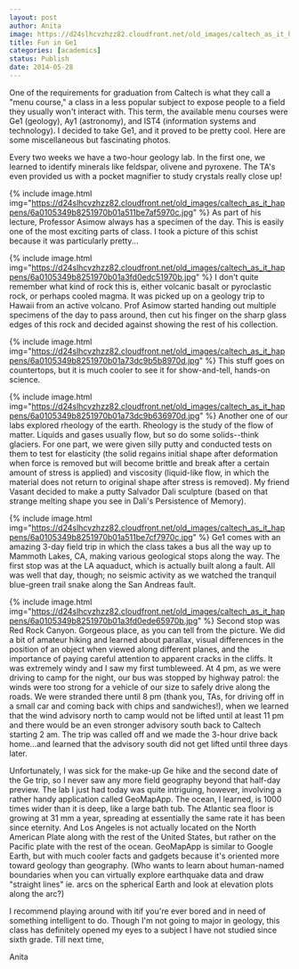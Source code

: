 ```yaml
---
layout: post
author: Anita
image: https://d24slhcvzhzz82.cloudfront.net/old_images/caltech_as_it_happens/6a0105349b8251970b01a3fd0edb8b970b.jpg
title: Fun in Ge1
categories: [academics]
status: Publish
date: 2014-05-28
---
```



One of the requirements for graduation from Caltech is what they call a "menu course," a class in a less popular subject to expose people to a field they usually won't interact with. This term, the available menu courses were Ge1 (geology), Ay1 (astronomy), and IST4 (information systems and technology). I decided to take Ge1, and it proved to be pretty cool. Here are some miscellaneous but fascinating photos.

Every two weeks we have a two-hour geology lab. In the first one, we learned to identify minerals like feldspar, olivene and pyroxene. The TA's even provided us with a pocket magnifier to study crystals really close up!

{% include image.html img="https://d24slhcvzhzz82.cloudfront.net/old_images/caltech_as_it_happens/6a0105349b8251970b01a511be7af5970c.jpg" %}
As part of his lecture, Professor Asimow always has a specimen of the day. This is easily one of the most exciting parts of class. I took a picture of this schist because it was particularly pretty...


{% include image.html img="https://d24slhcvzhzz82.cloudfront.net/old_images/caltech_as_it_happens/6a0105349b8251970b01a3fd0edc51970b.jpg" %}
I don't quite remember what kind of rock this is, either volcanic basalt or pyroclastic rock, or perhaps cooled magma. It was picked up on a geology trip to Hawaii from an active volcano. Prof Asimow started handing out multiple specimens of the day to pass around, then cut his finger on the sharp glass edges of this rock and decided against showing the rest of his collection.


{% include image.html img="https://d24slhcvzhzz82.cloudfront.net/old_images/caltech_as_it_happens/6a0105349b8251970b01a73dc9b5b8970d.jpg" %}
This stuff goes on countertops, but it is much cooler to see it for show-and-tell, hands-on science.


{% include image.html img="https://d24slhcvzhzz82.cloudfront.net/old_images/caltech_as_it_happens/6a0105349b8251970b01a73dc9b636970d.jpg" %}
Another one of our labs explored rheology of the earth. Rheology is the study of the flow of matter. Liquids and gases usually flow, but so do some solids--think glaciers. For one part, we were given silly putty and conducted tests on them to test for elasticity (the solid regains initial shape after deformation when force is removed but will become brittle and break after a certain amount of stress is applied) and viscosity (liquid-like flow, in which the material does not return to original shape after stress is removed). My friend Vasant decided to make a putty Salvador Dali sculpture (based on that strange melting shape you see in Dali's Persistence of Memory).


{% include image.html img="https://d24slhcvzhzz82.cloudfront.net/old_images/caltech_as_it_happens/6a0105349b8251970b01a511be7cf7970c.jpg" %}
Ge1 comes with an amazing 3-day field trip in which the class takes a bus all the way up to Mammoth Lakes, CA, making various geological stops along the way. The first stop was at the LA aquaduct, which is actually built along a fault. All was well that day, though; no seismic activity as we watched the tranquil blue-green trail snake along the San Andreas fault.


{% include image.html img="https://d24slhcvzhzz82.cloudfront.net/old_images/caltech_as_it_happens/6a0105349b8251970b01a3fd0ede65970b.jpg" %}
Second stop was Red Rock Canyon. Gorgeous place, as you can tell from the picture. We did a bit of amateur hiking and learned about parallax, visual differences in the position of an object when viewed along different planes, and the importance of paying careful attention to apparent cracks in the cliffs. It was extremely windy and I saw my first tumbleweed. At 4 pm, as we were driving to camp for the night, our bus was stopped by highway patrol: the winds were too strong for a vehicle of our size to safely drive along the roads. We were stranded there until 8 pm (thank you, TAs, for driving off in a small car and coming back with chips and sandwiches!), when we learned that the wind advisory north to camp would not be lifted until at least 11 pm and there would be an even stronger advisory south back to Caltech starting 2 am. The trip was called off and we made the 3-hour drive back home...and learned that the advisory south did not get lifted until three days later.

Unfortunately, I was sick for the make-up Ge hike and the second date of the Ge trip, so I never saw any more field geography beyond that half-day preview. The lab I just had today was quite intriguing, however, involving a rather handy application called GeoMapApp. The ocean, I learned, is 1000 times wider than it is deep, like a large bath tub. The Atlantic sea floor is growing at 31 mm a year, spreading at essentially the same rate it has been since eternity. And Los Angeles is not actually located on the North American Plate along with the rest of the United States, but rather on the Pacific plate with the rest of the ocean. GeoMapApp is similar to Google Earth, but with much cooler facts and gadgets because it's oriented more toward geology than geography. (Who wants to learn about human-named boundaries when you can virtually explore earthquake data and draw "straight lines" ie. arcs on the spherical Earth and look at elevation plots along the arc?)

I recommend playing around with it<span style="font-size: 14px;">if you're ever bored and in need of something intelligent to do. Though I'm not going to major in geology, this class has definitely opened my eyes to a subject I have not studied since sixth grade. Till next time,

<span style="font-size: 14px;">Anita


